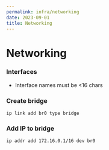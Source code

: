 ```yaml
---
permalink: infra/networking
date: 2023-09-01
title: Networking
---
```

# Networking

### Interfaces
- Interface names must be <16 chars

### Create bridge
```
ip link add br0 type bridge
```

### Add IP to bridge
```
ip addr add 172.16.0.1/16 dev br0
```
